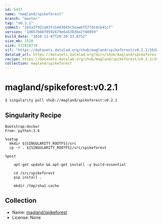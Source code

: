 ```yaml
---
id: 5437
name: "magland/spikeforest"
branch: "master"
tag: "v0.2.1"
commit: "2e5a3f921a03fcb483845c5eae6f577dcdcb41cf"
version: "1d657b68f0592679e6a5383be2f48959"
build_date: "2018-11-07T20:20:33.875Z"
size_mb: 1520
size: 572018719
sif: "https://datasets.datalad.org/shub/magland/spikeforest/v0.2.1/2018-11-07-2e5a3f92-1d657b68/1d657b68f0592679e6a5383be2f48959.simg"
datalad_url: https://datasets.datalad.org?dir=/shub/magland/spikeforest/v0.2.1/2018-11-07-2e5a3f92-1d657b68/
recipe: https://datasets.datalad.org/shub/magland/spikeforest/v0.2.1/2018-11-07-2e5a3f92-1d657b68/Singularity
collection: magland/spikeforest
---
```


# magland/spikeforest:v0.2.1

```bash
$ singularity pull shub://magland/spikeforest:v0.2.1
```

## Singularity Recipe

```singularity
Bootstrap:docker
From: python:3.6

%setup
  mkdir ${SINGULARITY_ROOTFS}/src
  cp -r . ${SINGULARITY_ROOTFS}/src/spikeforest

%post

	apt-get update && apt-get install -y build-essential

	cd /src/spikeforest
	pip install .

	mkdir /tmp/sha1-cache
```

## Collection

 - Name: [magland/spikeforest](https://github.com/magland/spikeforest)
 - License: None

